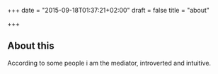 +++
date = "2015-09-18T01:37:21+02:00"
draft = false
title = "about"

+++

## About this

According to some people i am the mediator, introverted and intuitive.
